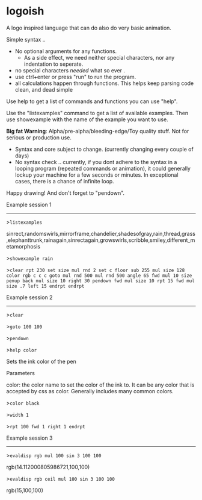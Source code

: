 logoish
=======

A logo inspired language that can do also do very basic animation.

Simple syntax .. 
 * No optional arguments for any functions.
   * As a side effect, we need neither special characters, nor any indentation to seperate.
 * no special characters *needed* what so ever . 
 * use ctrl+enter or press "run" to run the program.
 * all calculations happen through functions. This helps keep parsing code clean, and dead simple

Use help to get a list of commands and functions you can use "help".

Use the "listexamples" command to get a list of available examples.
Then use showexample with the name of the example you want to use.

**Big fat Warning**: Alpha/pre-alpha/bleeding-edge/Toy quality stuff. Not for serious or production use.
 * Syntax and core subject to change. (currently changing every couple of days)
 * No syntax check .. currently, if you dont adhere to the syntax in a looping program (repeated commands or animation), it could generally lockup your machine for a few seconds or minutes. In exceptional cases, there is a chance of infinite loop.

Happy drawing! And don't forget to "pendown".



Example session 1
------- ------- - 

\>`listexamples`

sinrect,randomswirls,mirrorframe,chandelier,shadesofgray,rain,thread,grass,elephanttrunk,rainagain,sinrectagain,growswirls,scribble,smiley,different_metamorphosis

\>`showexample rain`

\>`clear rpt 230 set size mul rnd 2 set c floor sub 255 mul size 128 color rgb c c c goto mul rnd 500 mul rnd 500 angle 65 fwd mul 10 size penup back mul size 10 right 30 pendown fwd mul size 10 rpt 15 fwd mul size .7 left 15 endrpt endrpt`


Example session 2
------- ------- -

 \>`clear`

 \>`goto 100 100`

 \>`pendown`

 \>`help color`

Sets the ink color of the pen

Parameters

color: the color name to set the color of the ink to. It can be any color that is accepted by css as color. Generally includes many common colors.

 \>`color black`

 \>`width 1`

 \>`rpt 100 fwd 1 right 1 endrpt`

Example session 3
------- ------- -

\>`evaldisp rgb mul 100 sin 3 100 100`

rgb(14.112000805986721,100,100)

\>`evaldisp rgb ceil mul 100 sin 3 100 100`

rgb(15,100,100)

